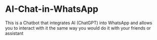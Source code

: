 # AI-Chat-in-WhatsApp
This is a Chatbot that integrates AI (ChatGPT) into WhatsApp and allows you to interact with it the same way you would do it with your friends or assistant
